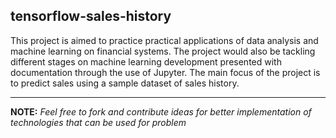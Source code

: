## tensorflow-sales-history

This project is aimed to practice practical applications of data analysis and machine learning on financial systems. The project would also be tackling different stages on machine learning development presented with documentation through the use of Jupyter. The main focus of the project is to predict sales using a sample dataset of sales history.

---

**NOTE:** _Feel free to fork and contribute ideas for better implementation of technologies that can be used for problem_
